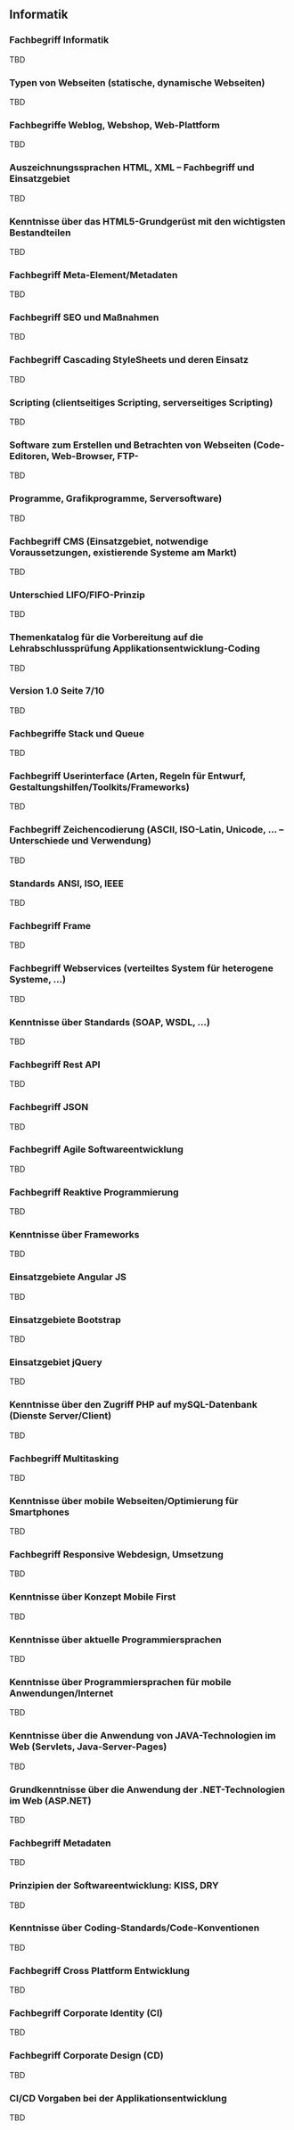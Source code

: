 ## Informatik

### Fachbegriff Informatik

TBD

### Typen von Webseiten (statische, dynamische Webseiten)

TBD

### Fachbegriffe Weblog, Webshop, Web-Plattform

TBD

### Auszeichnungssprachen HTML, XML – Fachbegriff und Einsatzgebiet

TBD

### Kenntnisse über das HTML5-Grundgerüst mit den wichtigsten Bestandteilen

TBD

### Fachbegriff Meta-Element/Metadaten

TBD

### Fachbegriff SEO und Maßnahmen

TBD

### Fachbegriff Cascading StyleSheets und deren Einsatz

TBD

### Scripting (clientseitiges Scripting, serverseitiges Scripting)

TBD

### Software zum Erstellen und Betrachten von Webseiten (Code-Editoren, Web-Browser, FTP-

TBD

### Programme, Grafikprogramme, Serversoftware)

TBD

### Fachbegriff CMS (Einsatzgebiet, notwendige Voraussetzungen, existierende Systeme am Markt)

TBD

### Unterschied LIFO/FIFO-Prinzip

TBD

### Themenkatalog für die Vorbereitung auf die Lehrabschlussprüfung Applikationsentwicklung-Coding

TBD

### Version 1.0 Seite 7/10

TBD

### Fachbegriffe Stack und Queue

TBD

### Fachbegriff Userinterface (Arten, Regeln für Entwurf, Gestaltungshilfen/Toolkits/Frameworks)

TBD

### Fachbegriff Zeichencodierung (ASCII, ISO-Latin, Unicode, … – Unterschiede und Verwendung)

TBD

### Standards ANSI, ISO, IEEE

TBD

### Fachbegriff Frame

TBD

### Fachbegriff Webservices (verteiltes System für heterogene Systeme, …)

TBD

### Kenntnisse über Standards (SOAP, WSDL, …)

TBD

### Fachbegriff Rest API

TBD

### Fachbegriff JSON

TBD

### Fachbegriff Agile Softwareentwicklung

TBD

### Fachbegriff Reaktive Programmierung

TBD

### Kenntnisse über Frameworks

TBD

### Einsatzgebiete Angular JS

TBD

### Einsatzgebiete Bootstrap

TBD

### Einsatzgebiet jQuery

TBD

### Kenntnisse über den Zugriff PHP auf mySQL-Datenbank (Dienste Server/Client)

TBD

### Fachbegriff Multitasking

TBD

### Kenntnisse über mobile Webseiten/Optimierung für Smartphones

TBD

### Fachbegriff Responsive Webdesign, Umsetzung

TBD

### Kenntnisse über Konzept Mobile First

TBD

### Kenntnisse über aktuelle Programmiersprachen

TBD

### Kenntnisse über Programmiersprachen für mobile Anwendungen/Internet

TBD

### Kenntnisse über die Anwendung von JAVA-Technologien im Web (Servlets, Java-Server-Pages)

TBD

### Grundkenntnisse über die Anwendung der .NET-Technologien im Web (ASP.NET)

TBD

### Fachbegriff Metadaten

TBD

### Prinzipien der Softwareentwicklung: KISS, DRY

TBD

### Kenntnisse über Coding-Standards/Code-Konventionen

TBD

### Fachbegriff Cross Plattform Entwicklung

TBD

### Fachbegriff Corporate Identity (CI)

TBD

### Fachbegriff Corporate Design (CD)

TBD

### CI/CD Vorgaben bei der Applikationsentwicklung

TBD
